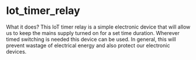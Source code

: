 # Iot_timer_relay

What it does?
This IoT timer relay is a simple electronic device that will allow us to keep the mains supply turned on for a set time duration. Wherever timed switching is needed this device can be used. In general, this will prevent wastage of electrical energy and also protect our electronic devices. 
